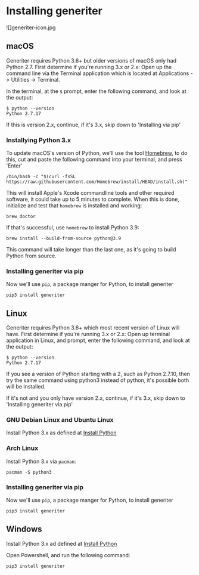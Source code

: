 # Installing generiter

![]generiter-icon.jpg

## macOS

Generiter requires Python 3.6+ but older versions of macOS only had Python 2.7. First determine if you're running 3.x or 2.x: Open up the command line via the Terminal application which is located at Applications -> Utilities -> Terminal.

In the terminal, at the `$` prompt, enter the following command, and look at the output:

```
$ python --version
Python 2.7.17
```

If this is version 2.x, continue, if it's 3.x, skip down to 'Installing via pip'

### Installying Python 3.x

To update macOS's version of Python, we'll use the tool [Homebrew](brew.sh), to do this, cut and paste the following command into your terminal, and press 'Enter'

```
/bin/bash -c "$(curl -fsSL https://raw.githubusercontent.com/Homebrew/install/HEAD/install.sh)"
```

This will install Apple's Xcode commandline tools and other required software, it could take up to 5 minutes to complete. When this is done, initialize and test that `homebrew` is installed and working:

```
brew doctor
```

If that's successful, use `homebrew` to install Python 3.9:

```
brew install --build-from-source python@3.9
```

This command will take longer than the last one, as it's going to build Python from source.

### Installing generiter via pip

Now we'll use `pip`, a package manger for Python, to install generiter

```
pip3 install generiter
```

## Linux

Generiter requires Python 3.6+ which most recent version of Linux will have. First determine if you're running 3.x or 2.x: Open up terminal application in Linux, and prompt, enter the following command, and look at the output:

```
$ python --version
Python 2.7.17
```

If you see a version of Python starting with a 2, such as Python 2.7.10, then try the same command using python3 instead of python, it's possible both will be installed.

If it's not and you only have version 2.x, continue, if it's 3.x, skip down to 'Installing generiter via pip'

### GNU Debian Linux and Ubuntu Linux

Install Python 3.x as defined at [Install Python](https://installpython3.com/linux/)

### Arch Linux

Install Python 3.x via `pacman`:

```
pacman -S python3
```

### Installing generiter via pip

Now we'll use `pip`, a package manger for Python, to install generiter

```
pip3 install generiter
```

## Windows

Install Python 3.x ad defined at [Install Python](https://installpython3.com/windows/)

Open Powershell, and run the following command:

```
pip3 install generiter
```
